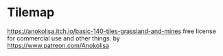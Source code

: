 # Tilemap

https://anokolisa.itch.io/basic-140-tiles-grassland-and-mines
free license for commercial use and other things.
by https://www.patreon.com/Anokolisa